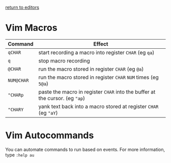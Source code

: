 [return to editors](../../editors.md)

# Vim Macros

Command | Effect
--- | ---
`qCHAR` | start recording a macro into register `CHAR` (eg `qa`)
`q` | stop macro recording
`@CHAR` | run the macro stored in register `CHAR` (eg `@a`)
`NUM@CHAR` | run the macro stored in register `CHAR` `NUM` times (eg `5@a`)
`"CHARp` | paste the macro in register `CHAR` into the buffer at the cursor. (eg `"ap`)
`"CHARY` | yank text back into a macro stored at register `CHAR` (eg `"aY`)

# Vim Autocommands
You can automate commands to run based on events. For more information, 
type `:help au`
